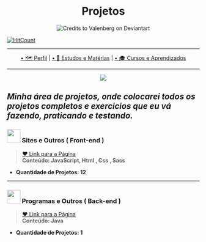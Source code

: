 <h1 align="center">Projetos</h1>

<p align="center">
  <img src="https://images-wixmp-ed30a86b8c4ca887773594c2.wixmp.com/f/7a5a3db7-fb07-4532-aa4c-93f5a5d5d651/d9y6rvp-08b4238f-9618-4491-b5eb-0c44316bd858.gif?token=eyJ0eXAiOiJKV1QiLCJhbGciOiJIUzI1NiJ9.eyJzdWIiOiJ1cm46YXBwOiIsImlzcyI6InVybjphcHA6Iiwib2JqIjpbW3sicGF0aCI6IlwvZlwvN2E1YTNkYjctZmIwNy00NTMyLWFhNGMtOTNmNWE1ZDVkNjUxXC9kOXk2cnZwLTA4YjQyMzhmLTk2MTgtNDQ5MS1iNWViLTBjNDQzMTZiZDg1OC5naWYifV1dLCJhdWQiOlsidXJuOnNlcnZpY2U6ZmlsZS5kb3dubG9hZCJdfQ.A_cf7zEyv1JIIRc88yNt-9C278gkX-i76uZzLUZ3IVU" alt="Credits to Valenberg on Deviantart"
</P>

[![HitCount](http://hits.dwyl.com/Guilherme-G-Cadilhe/Guilherme-G-Cadlihe.svg)](http://hits.dwyl.com/Guilherme-G-Cadilhe/Guilherme-G-Cadlihe)

---

<p align="center">
  <a href="https://github.com/Guilherme-G-Cadilhe">• 🗺 Perfil</a> |
    <a href="https://github.com/Guilherme-G-Cadilhe/Estudos-Materias"> • 📘 Estudos e Matérias</a> |
   <a href="https://github.com/Guilherme-G-Cadilhe/Cursos">• 🎓 Cursos e Aprendizados</a> 
</p>

---
<p align="center">
  <img src="https://i.imgur.com/g1SQMxi.png"> </p>
  
*Minha área de projetos, onde colocarei todos os projetos completos e exercicios que eu vá fazendo, praticando e testando.*
---

### <img width="35" src="https://i.imgur.com/xE78353.png"> Sites e Outros ( Front-end )
> <a href="https://github.com/Guilherme-G-Cadilhe/Projetos/tree/Projetos---Sites-e-Afins"> ❤️ Link para a Página</a> <br>
> **Conteúdo: JavaScript, Html , Css , Sass**
- **Quantidade de Projetos: 12**

---
### <img width="35" src="https://i.imgur.com/RWdvwPO.png"> Programas e Outros ( Back-end )


> <a href="https://github.com/Guilherme-G-Cadilhe/Projetos/tree/Projetos-programas-e-outros"> ❤️ Link para a Página</a> <br>
> **Conteúdo: Java**
- **Quantidade de Projetos: 1**
